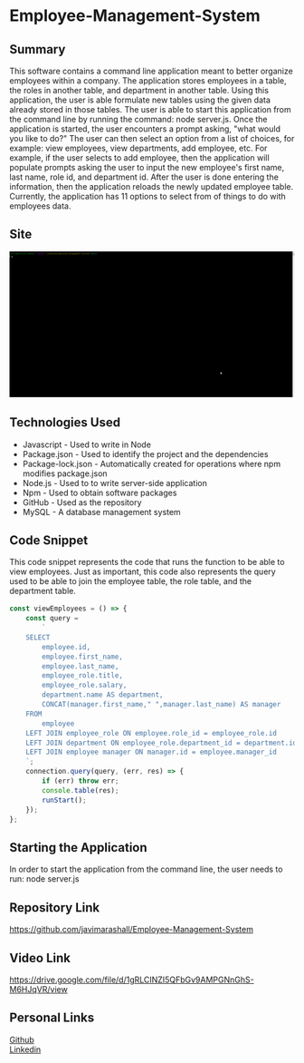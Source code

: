 # Employee-Management-System

## Summary 
This software contains a command line application meant to better organize employees within a company. The application stores employees in a table, the roles in another table, and department in another table. Using this application, the user is able formulate new tables using the given data already stored in those tables. The user is able to start this application from the command line by running the command: node server.js. Once the application is started, the user encounters a prompt asking, "what would you like to do?" The user can then select an option from a list of choices, for example: view employees, view departments, add employee, etc. For example, if the user selects to add employee, then the application will populate prompts asking the user to input the new employee's first name, last name, role id, and department id. After the user is done entering the information, then the application reloads the newly updated employee table. Currently, the application has 11 options to select from of things to do with employees data. 

## Site
![site](./assets/site.gif)

## Technologies Used
* Javascript - Used to write in Node
* Package.json - Used to identify the project and the dependencies
* Package-lock.json - Automatically created for operations where npm modifies  package.json
* Node.js - Used to to write server-side application
* Npm - Used to obtain software packages
* GitHub - Used as the repository
* MySQL - A database management system

## Code Snippet
This code snippet represents the code that runs the function to be able to view employees. Just as important, this code also represents the query used to be able to join the employee table, the role table, and the department table. 

```javascript
const viewEmployees = () => {
    const query =
        `
    SELECT
		employee.id,
        employee.first_name,
        employee.last_name,
        employee_role.title,
        employee_role.salary,
        department.name AS department,
        CONCAT(manager.first_name," ",manager.last_name) AS manager
    FROM
		employee 
	LEFT JOIN employee_role ON employee.role_id = employee_role.id
    LEFT JOIN department ON employee_role.department_id = department.id
    LEFT JOIN employee manager ON manager.id = employee.manager_id
    `;
    connection.query(query, (err, res) => {
        if (err) throw err;
        console.table(res);
        runStart();
    });
};
```

## Starting the Application
In order to start the application from the command line, the user needs to run: node server.js

## Repository Link
https://github.com/javimarashall/Employee-Management-System

## Video Link
https://drive.google.com/file/d/1gRLCINZI5QFbGv9AMPGNnGhS-M6HJqVR/view

## Personal Links
[Github](https://github.com/javimarashall)<br>
[Linkedin](https://www.linkedin.com/in/javier-mondragon-7b471719b/)
